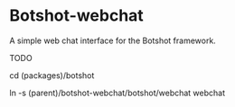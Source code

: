 # Botshot-webchat

A simple web chat interface for the Botshot framework.

TODO

cd (packages)/botshot

ln -s (parent)/botshot-webchat/botshot/webchat webchat 
